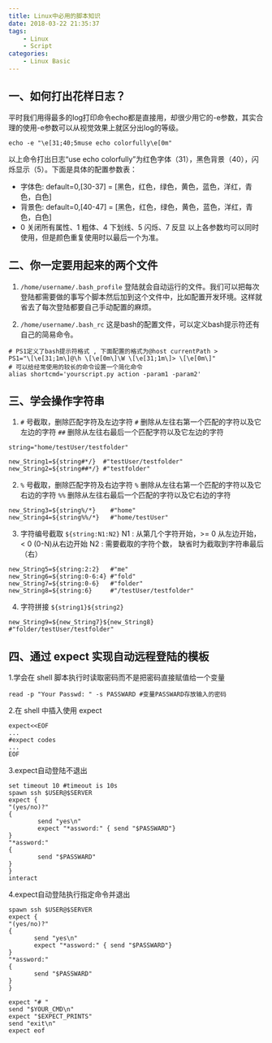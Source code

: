 ```yaml
---
title: Linux中必用的脚本知识
date: 2018-03-22 21:35:37
tags:
    - Linux
    - Script
categories:
    - Linux Basic
---
```


## 一、如何打出花样日志？
平时我们用得最多的log打印命令echo都是直接用，却很少用它的-e参数，其实合理的使用-e参数可以从视觉效果上就区分出log的等级。
```
echo -e "\e[31;40;5muse echo colorfully\e[0m" 
```
以上命令打出日志“use echo colorfully”为红色字体（31），黑色背景（40），闪烁显示（5）。下面是具体的配置参数表：

* 字体色: default=0,[30-37] = [黑色，红色，绿色，黄色，蓝色，洋红，青色，白色]
* 背景色: default=0,[40-47] = [黑色，红色，绿色，黄色，蓝色，洋红，青色，白色]
* 0 关闭所有属性、1 粗体、4 下划线、5 闪烁、7 反显
以上各参数均可以同时使用，但是颜色重复使用时以最后一个为准。
<!-- more -->

## 二、你一定要用起来的两个文件

1. `/home/username/.bash_profile`
登陆就会自动运行的文件。我们可以把每次登陆都需要做的事写个脚本然后加到这个文件中，比如配置开发环境。这样就省去了每次登陆都要自己手动配置的麻烦。

2. `/home/username/.bash_rc`
这是bash的配置文件，可以定义bash提示符还有自己的简易命令。
```
# PS1定义了bash提示符格式 , 下面配置的格式为@host currentPath > 
PS1="\[\e[31;1m\]@\h \[\e[0m\]\W \[\e[31;1m\]> \[\e[0m\]"
# 可以给经常使用的较长的命令设置一个简化命令
alias shortcmd='yourscript.py action -param1 -param2'
```

## 三、学会操作字符串

1. `#` 号截取，删除匹配字符及左边字符
`#` 删除从左往右第一个匹配的字符以及它左边的字符
`##` 删除从左往右最后一个匹配字符以及它左边的字符
```
string="home/testUser/testfolder"

new_String1=${string#*/}  #"testUser/testfolder"
new_String2=${string##*/} #"testfolder"
```

2. `%` 号截取，删除匹配字符及右边字符
`%` 删除从左往右第一个匹配的字符以及它右边的字符
`%%` 删除从左往右最后一个匹配的字符以及它右边的字符
```
new_String3=${string%/*}    #"home"
new_String4=${string%%/*}   #"home/testUser"
```

3. 字符编号截取  `${string:N1:N2}`
N1 : 从第几个字符开始，>= 0 从左边开始，< 0 (0-N)从右边开始
N2 : 需要截取的字符个数， 缺省时为截取到字符串最后（右）
```
new_String5=${string:2:2}   #"me"
new_String6=${string:0-6:4} #"fold"
new_String7=${string:0-6}   #"folder"
new_String8=${string:6}     #"/testUser/testfolder"
```

4. 字符拼接  `${string1}${string2}`
```
new_String9=${new_String7}${new_String8}  #"folder/testUser/testfolder"
```

## 四、通过 expect 实现自动远程登陆的模板

1.学会在 shell 脚本执行时读取密码而不是把密码直接赋值给一个变量
```
read -p "Your Passwd: " -s PASSWARD #变量PASSWARD存放输入的密码
```

2.在 shell 中插入使用 expect
```
expect<<EOF
...
#expect codes
...
EOF
```

3.expect自动登陆不退出
```
set timeout 10 #timeout is 10s
spawn ssh $USER@$SERVER
expect {
"(yes/no)?"
{
        send "yes\n"
        expect "*assword:" { send "$PASSWARD"}
}
"*assword:"
{
        send "$PASSWARD"
}
}
interact
```

4.expect自动登陆执行指定命令并退出
```
spawn ssh $USER@$SERVER
expect {
"(yes/no)?"
{
       send "yes\n"
       expect "*assword:" { send "$PASSWARD"}
}
"*assword:"
{
       send "$PASSWARD"
}
}

expect "# "
send "$YOUR_CMD\n"
expect "$EXPECT_PRINTS"
send "exit\n"
expect eof
```